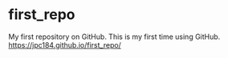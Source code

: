 # first_repo
My first repository on GitHub.
This is my first time using GitHub.
https://jpc184.github.io/first_repo/
